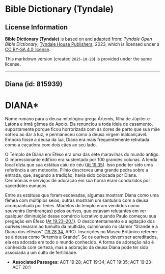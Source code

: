 # Bible Dictionary (Tyndale)

## License Information

**Bible Dictionary (Tyndale)** is based on and adapted from: _Tyndale Open Bible Dictionary_, [Tyndale House Publishers](https://tyndaleopenresources.com/), 2023, which is licensed under a [CC BY-SA 4.0 license](https://creativecommons.org/licenses/by-sa/4.0/legalcode.en).

This markdown version (created `2025-10-20`) is provided under the same license.



--------------------------------

## Diana (id: 815939)

DIANA\*
=======

Nome romano para a deusa mitológica grega Ártemis, filha de Júpiter e Latona e irmã gêmea de Apolo. Ela renunciou a toda ideia de casamento, supostamente porque ficou horrorizada com as dores de parto que sua mãe sofreu ao dar à luz, e permaneceu como a deusa virgem inalcançável. Embora fosse a deusa da lua, Diana era mais frequentemente retratada como a caçadora com dois cães ao seu lado.

O Templo de Diana em Éfeso era uma das sete maravilhas do mundo antigo. O impressionante edifício era sustentado por 100 grandes colunas. A lenda local dizia que sua estátua caiu do céu ([At 19\.35](https://ref.ly/Acts19:35)). Isso pode ter sido uma referência a um meteorito. Plínio descreveu uma grande pedra sobre a entrada, que, segundo a tradição, havia sido colocada por Diana. Cerimônias e serviços de adoração em sua honra eram conduzidos por sacerdotes eunucos.

Entre as estátuas que foram escavadas, algumas mostram Diana como uma fêmea com múltiplos seios; outras mostram um santuário com a deusa acompanhada por leões. Modelos do templo eram vendidos como souvenirs (lembranças) pelos ourives, que estavam relutantes em ver qualquer diminuição desse comércio lucrativo quando Paulo começou sua pregação em Éfeso ([At 19\.23–20\.1](https://ref.ly/Acts19:23-Acts20:1)). O descontentamento e a agitação dos ourives levaram ao tumulto da multidão, culminando no clamor “Grande é a Diana dos efésios” ([19\.28,34](https://ref.ly/Acts19:28,Acts19:34), ARC). Inscrições no Museu Britânico referem\-se à deusa como “Ártemis a Grande”. Se os ourives devem ser acreditados, ela era adorada em todo o mundo conhecido. A forma de adoração não é conhecida com certeza, mas a adoração da deusa Diana pode ter sido associada a um culto de fertilidade.

* **Associated Passages:** ACT 19:28; ACT 19:34; ACT 19:35; ACT 19:23–ACT 20:1

